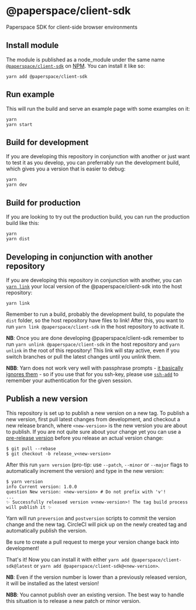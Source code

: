 # @paperspace/client-sdk

Paperspace SDK for client-side browser environments

## Install module

The module is published as a node_module under the same name [`@paperspace/client-sdk`](https://www.npmjs.com/package/@paperspace/client-sdk) on [NPM](www.npmjs.com). You can install it like so:

```
yarn add @paperspace/client-sdk
```

## Run example

This will run the build and serve an example page with some examples on it:

```
yarn
yarn start
```

## Build for development

If you are developing this repository in conjunction with another or just want to test it as you develop, you can preferrably run the development build, which gives you a version that is easier to debug:

```
yarn
yarn dev
```

## Build for production

If you are looking to try out the production build, you can run the production build like this:

```
yarn
yarn dist
```

## Developing in conjunction with another repository

If you are developing this repository in conjunction with another, you can [`yarn link`](https://yarnpkg.com/lang/en/docs/cli/link/) your local version of the @paperspace/client-sdk into the host repository:

```
yarn link
```

Remember to run a build, probably the development build, to populate the `dist` folder, so the host repository have files to link!
After this, you want to run `yarn link @paperspace/client-sdk` in the host repository to activate it.

**NB**: Once you are done developing @paperspace/client-sdk remember to run `yarn unlink @paperspace/client-sdk` in the host repository and `yarn unlink` in the root of this repository! This link will stay active, even if you switch branches or pull the latest changes until you unlink them.

**NBB**: Yarn does not work very well with passphrase prompts - [it basically ignores them](https://github.com/yarnpkg/yarn/issues/3699) - so if you use that for you ssh-key, please use [`ssh-add`](https://www.ssh.com/ssh/add) to remember your authentication for the given session.

## Publish a new version

This repository is set up to publish a new version on a new tag. To publish a new version, first pull latest changes from development, and checkout a new release branch, where `<new-version>` is the new version you are about to publish. If you are not quite sure about your change yet you can use a [pre-release version](https://semver.org/#spec-item-9) before you release an actual version change:
```
$ git pull --rebase
$ git checkout -b release_v<new-version>
```

After this run `yarn version` (pro-tip: use `--patch`, `--minor` or `--major` flags to automatically increment the version) and type in the new version:
```
$ yarn version
info Current version: 1.0.0
question New version: <new-version> # Do not prefix with 'v'!
...
✨ Successfully released version v<new-version>! The tag build process will publish it ✨
```
Yarn will run `preversion` and `postversion` scripts to commit the version change and the new tag. CircleCI will pick up on the newly created tag and automatically publish the version.

Be sure to create a pull request to merge your version change back into development!

That's it! Now you can install it with either `yarn add @paperspace/client-sdk@latest` or `yarn add @paperspace/client-sdk@<new-version>`.

**NB**: Even if the version number is lower than a previously released version, it will be installed as the latest version!

**NBB**: You cannot publish over an existing version. The best way to handle this situation is to release a new patch or minor version.
